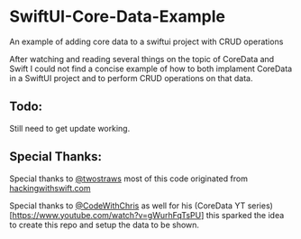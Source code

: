 #  SwiftUI-Core-Data-Example
An example of adding core data to a swiftui project with CRUD operations

After watching and reading several things on the topic of CoreData and Swift I could not find a concise example of how to both implament CoreData in a SwiftUI project and to perform CRUD operations on that data. 

## Todo:
Still need to get update working. 


## Special Thanks: 
Special thanks to [@twostraws](https://twitter.com/twostraws) most of this code originated from [hackingwithswift.com](https://www.hackingwithswift.com/quick-start/swiftui/)

Special thanks to [@CodeWithChris](https://mobile.twitter.com/CodeWithChris) as well for his (CoreData YT series)[https://www.youtube.com/watch?v=gWurhFqTsPU] this sparked the idea to create this repo and setup the data to be shown. 


